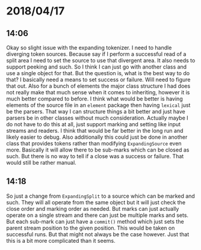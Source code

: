 # 2018/04/17

## 14:06

Okay so slight issue with the expanding tokenizer. I need to handle diverging
token sources. Because say if I perform a successful read of a split area I
need to set the source to use that divergent area. It also needs to support
peeking and such. So I think I can just go with another class and use a single
object for that. But the question is, what is the best way to do that? I
basically need a means to set success or failure. Will need to figure that
out. Also for a bunch of elements the major class structure I had does not
really make that much sense when it comes to inheriting, however it is much
better compared to before. I think what would be better is having elements of
the source file in an `element` package then having `lexical` just be the
parsers. That way I can structure things a bit better and just have parsers
be in other classes without much consideration. Actually maybe I do not have
to do this at all, just support marking and setting like input streams and
readers. I think that would be far better in the long run and likely easier
to debug. Also additionally this could just be done in another class that
provides tokens rather than modifying `ExpandingSource` even more. Basically
it will allow there to be sub-marks which can be closed as such. But there
is no way to tell if a close was a success or failure. That would still be
rather manual.

## 14:18

So just a change from `ExpandingSplit` to a source which can be marked and
such. They will all operate from the same object but it will just check the
close order and marking order as needed. But marks can just actually operate
on a single stream and there can just be multiple marks and sets. But each
sub-mark can just have a `commit()` method which just sets the parent stream
position to the given position. This would be taken on successful runs. But
that might not always be the case however. Just that this is a bit more
complicated than it seems.
